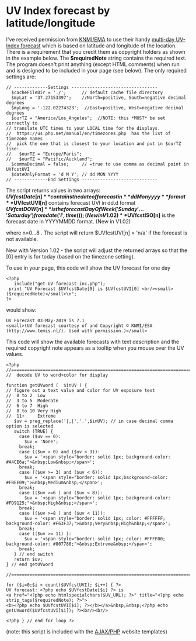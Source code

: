 # UV Index forecast by latitude/longitude

I've received permission from [KNMI/EMA](http://www.knmi.nl/) to use their handy [multi-day UV-Index forecast](http://www.temis.nl/uvradiation/nrt/uvindex.php) which is based on latitude and longitude of the location. There is a requirement that you credit them as copyright holders as shown in the example below. The **$requiredNote** string contains the required text. The program doesn't print anything (except HTML comments) when run and is designed to be included in your page (see below). The only required settings are:

```
// -------------Settings ---------------------------------
  $cacheFileDir = './';      // default cache file directory
  $myLat = '37.27153397';    //North=positive, South=negative decimal degrees
  $myLong = '-122.02274323';  //East=positive, West=negative decimal degrees
  $ourTZ = "America/Los_Angeles";  //NOTE: this *MUST* be set correctly to
// translate UTC times to your LOCAL time for the displays.
//  https://us.php.net/manual/en/timezones.php  has the list of timezone names
//  pick the one that is closest to your location and put in $ourTZ like:
//   $ourTZ = "Europe/Paris";  
//   $ourTZ = "Pacific/Auckland";
  $commaDecimal = false;     // =true to use comma as decimal point in UVfcstUVI
  $dateOnlyFormat = 'd M Y'; // dd MON YYYY
// -------------End Settings -----------------------------
```
The script returns values in two arrays:  
**$UVfcstDate[n]** contains the date of forecast in **dd Mon yyyy** format  
**$UVfcstUVI[n]** contains forecast UVI in dd.d format  
**$UVfcstDOW[n]** is the forecast Day Of Week ('Sunday' ... 'Saturday') from date('l',time()); (New in V1.02)  
**$UVfcstISO[n]** is the forecast date in YYYYMMDD format. (New in V1.02)  

where n=0...8 . The script will return $UVfcstUVI[n] = 'n/a' if the forecast is not available.  

New with Version 1.02 - the script will adjust the returned arrays so that the [0] entry is for today (based on the timezone setting).  

To use in your page, this code will show the UV forecast for one day

```
<?php
   include("get-UV-forecast-inc.php");
 print "UV Forecast $UVfcstDate[0] is $UVfcstUVI[0] <br/><small>($requiredNote)</small>\n";
?>
```
would show:

```
UV Forecast 03-May-2019 is 7.1  
<small>(UV forecast courtesy of and Copyright © KNMI/ESA (http://www.temis.nl/). Used with permission.)</small>
```

This code will show the available forecasts with text description and the required copyright note appears as a tooltip when you mouse over the UV values.

```
<?php
//=========================================================================
//  decode UV to word+color for display

function getUVword (  $inUV ) {
// figure out a text value and color for UV exposure text
//  0 to 2  Low
//  3 to 5  Moderate
//  6 to 7  High
//  8 to 10 Very High
//  11+     Extreme
   $uv = preg_replace('|,|','.',$inUV); // in case decimal comma option is selected
   switch (TRUE) {
     case ($uv == 0):
       $uv = 'None';
     break;
     case (($uv > 0) and ($uv < 3)):
       $uv = '<span style="border: solid 1px; background-color: #A4CE6a;">&nbsp;Low&nbsp;</span>';
     break;
     case (($uv >= 3) and ($uv < 6)):
       $uv = '<span style="border: solid 1px;background-color: #FBEE09;">&nbsp;Medium&nbsp;</span>';
     break;
     case (($uv >=6 ) and ($uv < 8)):
       $uv = '<span style="border: solid 1px; background-color: #FD9125;">&nbsp;High&nbsp;</span>';
     break;
     case (($uv >=8 ) and ($uv < 11)):
       $uv = '<span style="border: solid 1px; color: #FFFFFF; background-color: #F63F37;">&nbsp;Very&nbsp;High&nbsp;</span>';
     break;
     case (($uv >= 11) ):
       $uv = '<span style="border: solid 1px; color: #FFFF00; background-color: #807780;">&nbsp;Extreme&nbsp;</span>';
     break;
   } // end switch
   return $uv;
} // end getUVword

//=========================================================================

for ($i=0;$i < count($UVfcstUVI); $i++) { ?>
UV forecast: <?php echo $UVfcstDate[$i] ?> is
<a href="<?php echo htmlspecialchars($UV_URL); ?>" title="<?php echo strip_tags($requiredNote); ?>">
<b><?php echo $UVfcstUVI[$i]; ?></b></a>&nbsp;&nbsp;<?php echo getUVword($UVfcstUVI[$i]); ?><br/><br/>

<?php } // end for loop ?>  
```

(note: this script is included with the [AJAX/PHP](https://saratoga-weather.org/wxtemplates/index.php) website templates)
